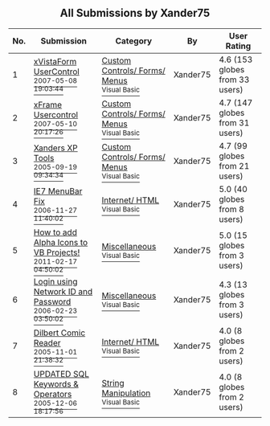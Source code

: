 ﻿<div align="center">

## All Submissions by Xander75

</div>

No.  | Submission | Category | By   | User Rating
---- | ---------- | -------- | ---- | -----------
1 | [xVistaForm UserControl<br /><sup>2007-05-08 19:03:44</sup>](https://github.com/Planet-Source-Code/xander75-xvistaform-usercontrol__1-68552) | [Custom Controls/ Forms/  Menus<br /><sup>Visual Basic</sup>](../ByCategory/custom-controls-forms-menus__1-4.md) | Xander75 | 4.6 (153 globes from 33 users)
2 | [xFrame Usercontrol<br /><sup>2007-05-10 20:17:26</sup>](https://github.com/Planet-Source-Code/xander75-xframe-usercontrol__1-68342) | [Custom Controls/ Forms/  Menus<br /><sup>Visual Basic</sup>](../ByCategory/custom-controls-forms-menus__1-4.md) | Xander75 | 4.7 (147 globes from 31 users)
3 | [Xanders XP Tools<br /><sup>2005-09-19 09:34:34</sup>](https://github.com/Planet-Source-Code/xander75-xanders-xp-tools__1-64351) | [Custom Controls/ Forms/  Menus<br /><sup>Visual Basic</sup>](../ByCategory/custom-controls-forms-menus__1-4.md) | Xander75 | 4.7 (99 globes from 21 users)
4 | [IE7 MenuBar Fix<br /><sup>2006-11-27 11:40:02</sup>](https://github.com/Planet-Source-Code/xander75-ie7-menubar-fix__1-67165) | [Internet/ HTML<br /><sup>Visual Basic</sup>](../ByCategory/internet-html__1-34.md) | Xander75 | 5.0 (40 globes from 8 users)
5 | [How to add Alpha Icons to VB Projects\!<br /><sup>2011-02-17 04:50:02</sup>](https://github.com/Planet-Source-Code/xander75-how-to-add-alpha-icons-to-vb-projects__1-73752) | [Miscellaneous<br /><sup>Visual Basic</sup>](../ByCategory/miscellaneous__1-1.md) | Xander75 | 5.0 (15 globes from 3 users)
6 | [Login using Network ID and Password<br /><sup>2006-02-23 03:50:02</sup>](https://github.com/Planet-Source-Code/xander75-login-using-network-id-and-password__1-64422) | [Miscellaneous<br /><sup>Visual Basic</sup>](../ByCategory/miscellaneous__1-1.md) | Xander75 | 4.3 (13 globes from 3 users)
7 | [Dilbert Comic Reader<br /><sup>2005-11-01 21:38:32</sup>](https://github.com/Planet-Source-Code/xander75-dilbert-comic-reader__1-63108) | [Internet/ HTML<br /><sup>Visual Basic</sup>](../ByCategory/internet-html__1-34.md) | Xander75 | 4.0 (8 globes from 2 users)
8 | [UPDATED SQL Keywords &amp; Operators<br /><sup>2005-12-06 18:17:56</sup>](https://github.com/Planet-Source-Code/xander75-updated-sql-keywords-amp-operators__1-63546) | [String Manipulation<br /><sup>Visual Basic</sup>](../ByCategory/string-manipulation__1-5.md) | Xander75 | 4.0 (8 globes from 2 users)
